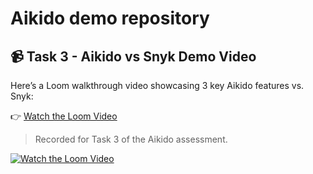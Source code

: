 # Aikido demo repository

## 📹 Task 3 - Aikido vs Snyk Demo Video

Here’s a Loom walkthrough video showcasing 3 key Aikido features vs. Snyk:

👉 [Watch the Loom Video](https://www.loom.com/share/7d056e6c449f4756bb333b398f8b6684?sid=f3a2982c-acdf-4c2d-8a3f-9f68131f75db)

> Recorded for Task 3 of the Aikido assessment.

[![Watch the Loom Video](https://cdn.loom.com/sessions/thumbnails/7d056e6c449f4756bb333b398f8b6684-with-play.gif)](https://www.loom.com/share/7d056e6c449f4756bb333b398f8b6684?sid=f3a2982c-acdf-4c2d-8a3f-9f68131f75db)

